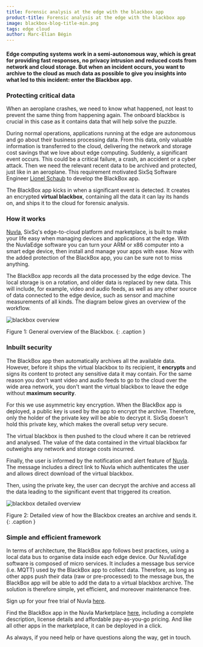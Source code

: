 ```yaml
---
title: Forensic analysis at the edge with the blackbox app
product-title: Forensic analysis at the edge with the blackbox app
image: blackbox-blog-title-min.png
tags: edge cloud
author: Marc-Elian Bégin
---
```


#### Edge computing systems work in a semi-autonomous way, which is great for providing fast responses, no privacy intrusion and reduced costs from network and cloud storage. But when an incident occurs, you want to archive to the cloud as much data as possible to give you insights into what led to this incident: enter the Blackbox app.

### Protecting critical data

When an aeroplane crashes, we need to know what happened, not least to prevent the same thing from happening again. The onboard blackbox is crucial in this case as it contains data that will help solve the puzzle.

During normal operations, applications running at the edge are autonomous and go about their business processing data. From this data, only valuable information is transferred to the cloud, delivering the network and storage cost savings that we love about edge computing. Suddenly, a significant event occurs. This could be a critical failure, a crash, an accident or a cyber attack. Then we need the relevant recent data to be archived and protected, just like in an aeroplane. This requirement motivated SixSq Software Engineer [Lionel Schaub](https://www.linkedin.com/in/lionel-s-65a44459/) to develop the BlackBox app.

The BlackBox app kicks in when a significant event is detected. It creates an encrypted **virtual blackbox**, containing all the data it can lay its hands on, and ships it to the cloud for forensic analysis.

### How it works

[Nuvla](https://nuvla.io/), SixSq's edge-to-cloud platform and marketplace, is built to make your life easy when managing devices and applications at the edge. With the NuvlaEdge software you can turn your ARM or x86 computer into a smart edge device, then install and manage your apps with ease. Now with the added protection of the BlackBox app, you can be sure not to miss anything. 

The BlackBox app records all the data processed by the edge device.  The local storage is on a rotation, and older data is replaced by new data. This will include, for example, video and audio feeds, as well as any other source of data connected to the edge device, such as sensor and machine measurements of all kinds. The diagram below gives an overview of the workflow. 

![blackbox overview](/assets/img/blog/bb-overview2.png)

Figure 1: General overview of the Blackbox.
{: .caption }

### Inbuilt security 

The BlackBox app then automatically archives all the available data. However, before it ships the virtual blackbox to its recipient, it **encrypts** and signs its content to protect any sensitive data it may contain. For the same reason you don't want video and audio feeds to go to the cloud over the wide area network, you don't want the virtual blackbox to leave the edge without **maximum security**.

For this we use asymmetric key encryption. When the BlackBox app is deployed, a public key is used by the app to encrypt the archive. Therefore, only the holder of the private key will be able to decrypt it. SixSq doesn't hold this private key, which makes the overall setup very secure.

The virtual blackbox is then pushed to the cloud where it can be retrieved and analysed. The value of the data contained in the virtual blackbox far outweighs any network and storage costs incurred.

Finally, the user is informed by the notification and alert feature of [Nuvla](https://nuvla.io/). The message includes a direct link to Nuvla which authenticates the user and allows direct download of the virtual blackbox.

Then, using the private key, the user can decrypt the archive and access all the data leading to the significant event that triggered its creation.

![blackbox detailed overview](/assets/img/blog/bb-overview.png)

Figure 2: Detailed view of how the Blackbox creates an archive and sends it.
{: .caption }

### Simple and efficient framework

In terms of architecture, the BlackBox app follows best practices, using a local data bus to organise data inside each edge device. Our NuvlaEdge software is composed of micro services. It includes a message bus service (i.e. MQTT) used by the BlackBox app to collect data. Therefore, as long as other apps push their data (raw or pre-processed) to the message bus, the BlackBox app will be able to add the data to a virtual blackbox archive. The solution is therefore simple, yet efficient, and moreover maintenance free.

Sign up for your free trial of Nuvla [here](https://nuvla.io/ui/sign-up).

Find the BlackBox app in the Nuvla Marketplace [here](https://nuvla.io/ui/sign-in?redirect=apps/sixsq/blackbox), including a complete description, license details and affordable pay-as-you-go pricing. And like all other apps in the marketplace, it can be deployed in a click.

As always, if you need help or have questions along the way, get in touch. 